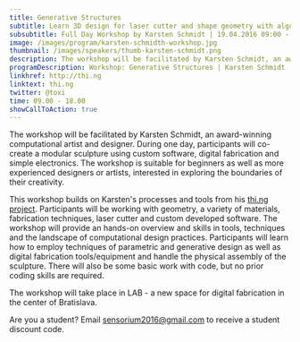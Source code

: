 ```yaml
---
title: Generative Structures
subtitle: Learn 3D design for laser cutter and shape geometry with algorithms
subsubtitle: Full Day Workshop by Karsten Schmidt | 19.04.2016 09:00 - 18:00
image: /images/program/karsten-schmidth-workshop.jpg
thumbnail: /images/speakers/thumb-karsten-schmidt.png
description: The workshop will be facilitated by Karsten Schmidt, an award-winning computational artist and designer. During one day, participants will co-create a modular sculpture using custom software, digital fabrication and simple electronics. The workshop is suitable for beginners as well as more experienced designers or artists, interested in exploring the boundaries of their creativity.
programDescription: Workshop: Generative Structures | Karsten Schmidt
linkhref: http://thi.ng
linktext: thi.ng
twitter: @toxi
time: 09.00 - 18.00
showCallToAction: true
---
```


<p class="intro">The workshop will be facilitated by Karsten Schmidt, an award-winning computational artist and designer. During one day, participants will co-create a modular sculpture using custom software, digital fabrication and simple electronics. The workshop is suitable for beginners as well as more experienced designers or artists, interested in exploring the boundaries of their creativity.</p>

This workshop builds on Karsten's processes and tools from his <a href="http://thi.ng/" target="_blank">thi.ng project</a>. Participants will be working with geometry, a variety of materials, fabrication techniques, laser cutter and custom developed software. The workshop will provide an hands-on overview and skills in tools, techniques and the landscape of computational design practices. Participants will learn how to employ techniques of parametric and generative design as well as digital fabrication tools/equipment and handle the physical assembly of the sculpture. There will also be some basic work with code, but no prior coding skills are required.

The workshop will take place in LAB - a new space for digital fabrication in the center of Bratislava.

Are you a student? Email <a href="mailto:sensorium2016@gmail.com">sensorium2016@gmail.com</a> to receive a student discount code.